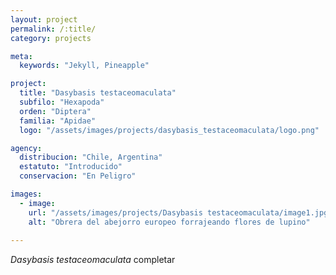 ```yaml
---
layout: project
permalink: /:title/
category: projects

meta:
  keywords: "Jekyll, Pineapple"

project:
  title: "Dasybasis testaceomaculata"
  subfilo: "Hexapoda"
  orden: "Diptera"
  familia: "Apidae"
  logo: "/assets/images/projects/dasybasis_testaceomaculata/logo.png"

agency:
  distribucion: "Chile, Argentina"
  estatuto: "Introducido"
  conservacion: "En Peligro"

images:
  - image:
    url: "/assets/images/projects/Dasybasis testaceomaculata/image1.jpg"
    alt: "Obrera del abejorro europeo forrajeando flores de lupino"
  
---
```

<p><i>Dasybasis testaceomaculata</i> completar </p>

